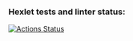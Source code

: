 ### Hexlet tests and linter status:
[![Actions Status](https://github.com/Diana-coder-tech/frontend-project-44/actions/workflows/hexlet-check.yml/badge.svg)](https://github.com/Diana-coder-tech/frontend-project-44/actions)